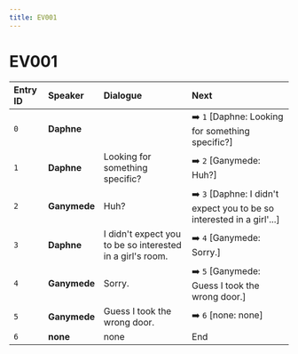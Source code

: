 ```yaml
---
title: EV001
---
```


# EV001


| Entry ID | Speaker | Dialogue | Next |
| :------- | :------ | :------- | :------------ |
| `0` | **Daphne** |  | ➡️ `1` \[Daphne: Looking for something specific?\] |
| `1` | **Daphne** | Looking for something specific? | ➡️ `2` \[Ganymede: Huh?\] |
| `2` | **Ganymede** | Huh? | ➡️ `3` \[Daphne: I didn't expect you to be so interested in a girl'\.\.\.\] |
| `3` | **Daphne** | I didn't expect you to be so interested in a girl's room\. | ➡️ `4` \[Ganymede: Sorry\.\] |
| `4` | **Ganymede** | Sorry\. | ➡️ `5` \[Ganymede: Guess I took the wrong door\.\] |
| `5` | **Ganymede** | Guess I took the wrong door\. | ➡️ `6` \[none: none\] |
| `6` | **none** | none | End |
